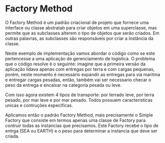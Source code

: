 # Factory Method

O Factory Method é um padrão criacional de projeto que fornece uma interface ou classe abstratab para criar objetos em uma superclasse, mas permite que as subclasses alterem o tipo de objetos que serão criados. Em outras palavras, as subclasses são responsáveis por criar a instância da classe.

Neste exemplo de implementação vamos abordar o código como se este pertencesse a uma aplicação de gerenciamento de logística. O problema que o código resolve é o seguinte: imagine que a primeira versão da aplicação lidava apenas com entregas por terra e com cargas pequenas, porém, neste momento é necessário expandir as entregas para via maritma e entregar cargas pesadas, então, também vai ser necessario checar o peso da entrega e encaixar na categoria pesada ou leve.

Com isso agora existem 4 tipos de transporte: por terrado leve, por terra pesado, por mar leve e por mar pesado. Todos possuem caracteristicas unicas e contruções especificas.

Aplicamos então o padrão Factory Method, mais precisamente o Simple Factory que consiste em termos apenas uma classe de Factory para contruir todas as instancias que precisamos. Este Factory recebe o tipo de entrga (SEA ou EARTH) e o peso para determinar a instancia que deve ser criada.
